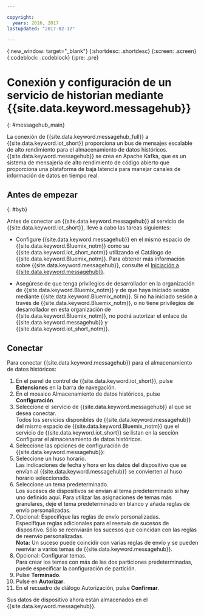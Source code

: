 ```yaml
---

copyright:
  years: 2016, 2017
lastupdated: "2017-02-17"

---
```


{:new_window: target="\_blank"}
{:shortdesc: .shortdesc}
{:screen: .screen}
{:codeblock: .codeblock}
{:pre: .pre}

# Conexión y configuración de un servicio de historian mediante {{site.data.keyword.messagehub}}  
{: #messagehub_main}

La conexión de {{site.data.keyword.messagehub_full}} a {{site.data.keyword.iot_short}} proporciona un bus de mensajes escalable de alto rendimiento para el almacenamiento de datos históricos. {{site.data.keyword.messagehub}} se crea en Apache Kafka, que es un sistema de mensajería de alto rendimiento de código abierto que proporciona una plataforma de baja latencia para manejar canales de información de datos en tiempo real.

## Antes de empezar  
{: #byb}

Antes de conectar un {{site.data.keyword.messagehub}} al servicio de {{site.data.keyword.iot_short}}, lleve a cabo las tareas siguientes:

- Configure {{site.data.keyword.messagehub}} en el mismo espacio de {{site.data.keyword.Bluemix_notm}} como su {{site.data.keyword.iot_short_notm}} utilizando el Catálogo de {{site.data.keyword.Bluemix_notm}}. Para obtener más información sobre {{site.data.keyword.messagehub}}, consulte el [Iniciación a {{site.data.keyword.messagehub}}](https://console.{DomainName}/docs/services/MessageHub/index.html).

- Asegúrese de que tenga privilegios de desarrollador en la organización de {{site.data.keyword.Bluemix_notm}} y de que haya iniciado sesión mediante {{site.data.keyword.Bluemix_notm}}. Si no ha iniciado sesión a través de {{site.data.keyword.Bluemix_notm}}, o no tiene privilegios de desarrollador en esta organización de {{site.data.keyword.Bluemix_notm}}, no podrá autorizar el enlace de {{site.data.keyword.messagehub}} y {{site.data.keyword.iot_short_notm}}.

## Conectar

Para conectar {{site.data.keyword.messagehub}} para el almacenamiento de datos históricos:

1. En el panel de control de {{site.data.keyword.iot_short}}, pulse **Extensiones** en la barra de navegación.
2. En el mosaico Almacenamiento de datos históricos, pulse **Configuración**.
4. Seleccione el servicio de {{site.data.keyword.messagehub}} al que se desea conectar.  
Todos los servicios disponibles de {{site.data.keyword.messagehub}} del mismo espacio de {{site.data.keyword.Bluemix_notm}} que el servicio de {{site.data.keyword.iot_short}} se listan en la sección Configurar el almacenamiento de datos históricos.
5. Seleccione las opciones de configuración de {{site.data.keyword.messagehub}}:
 1. Seleccione un huso horario.  
 Las indicaciones de fecha y hora en los datos del dispositivo que se envían al {{site.data.keyword.messagehub}} se convierten al huso horario seleccionado.
 2. Seleccione un tema predeterminado.  
 Los sucesos de dispositivos se envían al tema predeterminado si hay uno definido aquí. Para utilizar las asignaciones de temas más granulares, deje el tema predeterminado en blanco y añada reglas de envío personalizadas.
 3. Opcional: Especifique las reglas de envío personalizadas.  
 Especifique reglas adicionales para el reenvío de sucesos de dispositivo. Sólo se reenviarán los sucesos que coincidan con las reglas de reenvío personalizadas.  
 **Nota:** Un suceso puede coincidir con varias reglas de envío y se pueden reenviar a varios temas de {{site.data.keyword.messagehub}}.
 4. Opcional: Configurar temas.  
 Para crear los temas con más de las dos particiones predeterminadas, puede especificar la configuración de partición.
 5. Pulse **Terminado**.
5. Pulse en **Autorizar**.
6. En el recuadro de diálogo Autorización, pulse **Confirmar**.

Sus datos de dispositivo ahora están almacenados en el {{site.data.keyword.messagehub}}.
